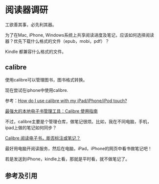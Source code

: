 # 阅读器调研

工欲善其事，必先利其器。

为了在Mac, iPhone, Windows系统上共享阅读进度及笔记，应该如何选择阅读器？优先下载什么格式的文件（epub，mobi，pdf）？

Kindle 都兼容什么格式的文件。

## calibre

使用calibre可以管理图书，图书格式转换。

现在尝试在iphone中使用calibre.

参考：[How do I use calibre with my iPad/iPhone/iPod touch?](https://manual.calibre-ebook.com/faq.html#id22)

[最强大的本地电子书管理工具：Calibre 使用指南](https://zhuanlan.zhihu.com/p/34996144)

不过，calibre主要是个管理仓库，做笔记很烦。比如，我在不同电脑，手机，ipad上做的笔记如何同步？

[Calibre 阅读电子书，能否标注或笔记？](https://www.zhihu.com/question/54233783)

最好用电脑开阅读服务，然后在电脑，iPad，iPhone的网页中看书做笔记吧！

若是发送到iPhone，kindle上看，那就是平时看，就不做笔记了。

## 参考及引用
